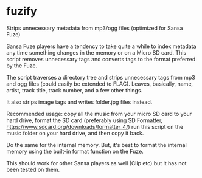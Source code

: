 # fuzify
Strips unnecessary metadata from mp3/ogg files (optimized for Sansa Fuze)

Sansa Fuze players have a tendency to take quite a while to index metadata any time something changes in the memory or on a Micro SD card. This script removes unnecessary tags and converts tags to the format preferred by the Fuze.

The script traverses a directory tree and strips unnecessary tags from mp3 and ogg files (could easily be extended to FLAC). Leaves, basically, name, artist, track title, track number, and a few other things.

It also strips image tags and writes folder.jpg files instead.

Recommended usage: copy all the music from your micro SD card to your hard drive, format the SD card (preferably using SD Formatter, https://www.sdcard.org/downloads/formatter_4/) run this script on the music folder on your hard drive, and then copy it back.

Do the same for the internal memory. But, it's best to format the internal memory using the built-in format function on the Fuze.

This should work for other Sansa players as well (Clip etc) but it has not been tested on them.


